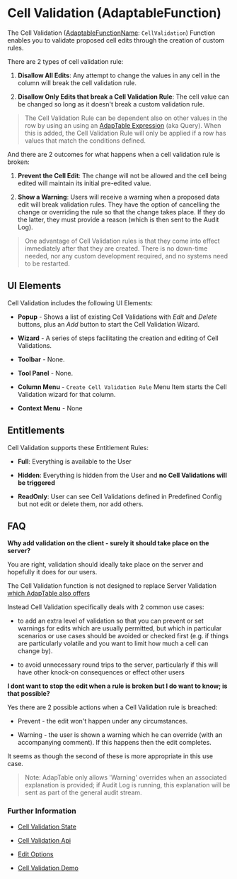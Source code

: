 # Cell Validation (AdaptableFunction)

The Cell Validation ([AdaptableFunctionName](https://api.adaptabletools.com/modules/_src_predefinedconfig_common_types_.html#adaptablefunctionname): `CellValidation`) Function enables you to validate proposed cell edits through the creation of custom rules.

There are 2 types of cell validation rule:

1. **Disallow All Edits**: Any attempt to change the values in any cell in the column will break the cell validation rule.

2. **Disallow Only Edits that break a Cell Validation Rule**: The cell value can be changed so long as it doesn't break a custom validation rule.

> The Cell Validation Rule can be dependent also on other values in the row by using an using an [AdapTable Expression](https://api.adaptabletools.com/classes/_src_predefinedconfig_common_expression_.expression.html) (aka Query).  When this is added, the Cell Validation Rule will only be applied if a row has values that match the conditions defined.

And there are 2 outcomes for what happens when a cell validation rule is broken:

1.  **Prevent the Cell Edit**: The change will not be allowed and the cell being edited will maintain its initial pre-edited value.

2.  **Show a Warning**: Users will receive a warning when a proposed data edit will break validation rules. They have the option of cancelling the change or overriding the rule so that the change takes place. If they do the latter, they must provide a reason (which is then sent to the Audit Log).

> One advantage of Cell Validation rules is that they come into effect immediately after that they are created. There is no down-time needed, nor any custom development required, and no systems need to be restarted.


## UI Elements
Cell Validation includes the following UI Elements:

- **Popup** - Shows a list of existing Cell Validations with *Edit* and *Delete* buttons, plus an *Add* button to start the Cell Validation Wizard.

- **Wizard** - A series of steps facilitating the creation and editing of Cell Validations.

- **Toolbar** - None.

- **Tool Panel** - None.

- **Column Menu** - `Create Cell Validation Rule` Menu Item starts the Cell Validation wizard for that column.

- **Context Menu** - None

## Entitlements
Cell Validation supports these Entitlement Rules:

- **Full**: Everything is available to the User

- **Hidden**: Everything is hidden from the User and **no Cell Validations will be triggered**

- **ReadOnly**: User can see Cell Validations defined in Predefined Config but not edit or delete them, nor add others.


## FAQ

**Why add validation on the client - surely it should take place on the server?**

You are right, validation should ideally take place on the server and hopefully it does for our users. 

The Cell Validation function is not designed to replace Server Validation [which AdapTable also offers](https://demo.adaptabletools.com/edit/aggridservervalidationdemo)

Instead Cell Validation specifically deals with 2 common use cases:

- to add an extra level of validation so that you can prevent or set warnings for edits which are usually permitted, but which in particular scenarios or use cases should be avoided or checked first (e.g. if things are particularly volatile and you want to limit how much a cell can change by).

- to avoid unnecessary round trips to the server, particularly if this will have other knock-on consequences or effect other users

**I dont want to stop the edit when a rule is broken but I do want to know; is that possible?**

Yes there are 2 possible actions when a Cell Validation rule is breached:

- Prevent - the edit won't happen under any circumstances.

- Warning - the user is shown a warning which he can override (with an accompanying comment).  If this happens then the edit completes.

It seems as though the second of these is more appropriate in this use case.

> Note: AdapTable only allows 'Warning' overrides when an associated explanation is provided; if Audit Log is running, this explanation will be sent as part of the general audit stream.


### Further Information
- [Cell Validation State](https://api.adaptabletools.com/interfaces/_src_predefinedconfig_cellvalidationstate_.cellvalidationstate.html)

- [Cell Validation Api](https://api.adaptabletools.com/interfaces/_src_api_cellvalidationapi_.cellvalidationapi.html)

- [Edit Options](https://api.adaptabletools.com/interfaces/_src_adaptableoptions_editoptions_.editoptions.html)

- [Cell Validation Demo](https://demo.adaptabletools.com/edit/aggridcellvalidationdemo)
